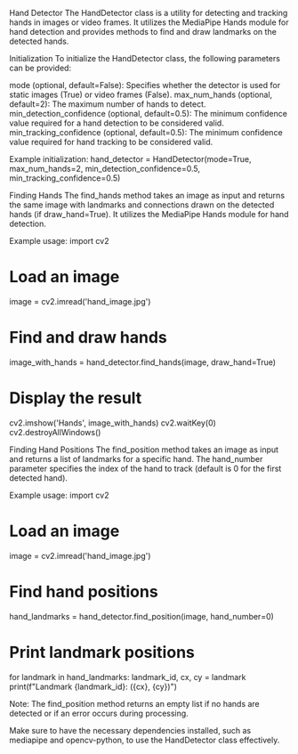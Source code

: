 Hand Detector
The HandDetector class is a utility for detecting and tracking hands in images or video frames. It utilizes the MediaPipe Hands module for hand detection and provides methods to find and draw landmarks on the detected hands.

Initialization
To initialize the HandDetector class, the following parameters can be provided:

mode (optional, default=False): Specifies whether the detector is used for static images (True) or video frames (False).
max_num_hands (optional, default=2): The maximum number of hands to detect.
min_detection_confidence (optional, default=0.5): The minimum confidence value required for a hand detection to be considered valid.
min_tracking_confidence (optional, default=0.5): The minimum confidence value required for hand tracking to be considered valid.

Example initialization:
hand_detector = HandDetector(mode=True, max_num_hands=2, min_detection_confidence=0.5, min_tracking_confidence=0.5)

Finding Hands
The find_hands method takes an image as input and returns the same image with landmarks and connections drawn on the detected hands (if draw_hand=True). It utilizes the MediaPipe Hands module for hand detection.

Example usage:
import cv2

# Load an image
image = cv2.imread('hand_image.jpg')

# Find and draw hands
image_with_hands = hand_detector.find_hands(image, draw_hand=True)

# Display the result
cv2.imshow('Hands', image_with_hands)
cv2.waitKey(0)
cv2.destroyAllWindows()

Finding Hand Positions
The find_position method takes an image as input and returns a list of landmarks for a specific hand. The hand_number parameter specifies the index of the hand to track (default is 0 for the first detected hand).

Example usage:
import cv2

# Load an image
image = cv2.imread('hand_image.jpg')

# Find hand positions
hand_landmarks = hand_detector.find_position(image, hand_number=0)

# Print landmark positions
for landmark in hand_landmarks:
    landmark_id, cx, cy = landmark
    print(f"Landmark {landmark_id}: ({cx}, {cy})")

Note: The find_position method returns an empty list if no hands are detected or if an error occurs during processing.

Make sure to have the necessary dependencies installed, such as mediapipe and opencv-python, to use the HandDetector class effectively.